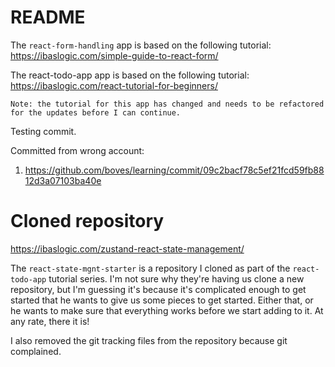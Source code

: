 # README

The `react-form-handling` app is based on the following tutorial: 
    https://ibaslogic.com/simple-guide-to-react-form/

The react-todo-app app is based on the following tutorial:
    https://ibaslogic.com/react-tutorial-for-beginners/

    Note: the tutorial for this app has changed and needs to be refactored for the updates before I can continue.


Testing commit.

Committed from wrong account: 
1. https://github.com/boves/learning/commit/09c2bacf78c5ef21fcd59fb8812d3a07103ba40e


# Cloned repository
https://ibaslogic.com/zustand-react-state-management/

The `react-state-mgnt-starter` is a repository I cloned as part of the `react-todo-app` tutorial series. I'm not sure why they're having us clone a new repository, but I'm guessing it's because it's complicated enough to get started that he wants to give us some pieces to get started. Either that, or he wants to make sure that everything works before we start adding to it. At any rate, there it is!

I also removed the git tracking files from the repository because git complained.
